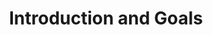 ---
title: 1. Introduction and Goals
weight: 1
cascade:
  type: docs
next: /architecture/02_constraints
---